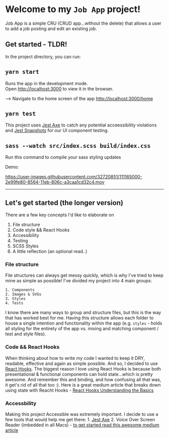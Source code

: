 # Welcome to my `Job App` project!

Job App is a simple CRU (CRUD app...without the delete) that allows a user to add a job posting and edit an existing job.

## Get started - TLDR!

In the project directory, you can run:

## `yarn start`

Runs the app in the development mode.\
Open [http://localhost:3000](http://localhost:3000) to view it in the browser.

--> Navigate to the home screen of the app [http://localhost:3000/home](http://localhost:3000/home)

## `yarn test`

This project uses [Jest Axe](https://www.npmjs.com/package/jest-axe) to catch any potential acceessibility violations and [Jest Snapshots](https://jestjs.io/docs/snapshot-testing) for our UI component testing.

## `sass --watch src/index.scss build/index.css`  

Run this command to compile your sass styling updates

Demo: 

https://user-images.githubusercontent.com/32720851/111165000-2e99fe80-8564-11eb-806c-a3caa1cd32c4.mov


-----------------------------------------------------------------------------

## Let's get started (the longer version)

There are a few key concepts I'd like to elaborate on
1. File structure
2. Code style && React Hooks
3. Accessibility 
4. Testing
5. SCSS Styles
6. A little reflection (an optional read..)

  ### File structure
  File structures can always get messy quickly, which is why I've tried to keep mine as simple as possible! 
  I've divided my project into 4 main groups: 
  
    1. Components 
    2. Images & SVGs
    3. Styles
    4. Tests

  I know there are many ways to group and structure files, but this is the way that has worked best for me. Having this structure allows each folder to house a single intention and functionality within the app (e.g. `styles` - holds all styling for the entirety of the app vs. mixing and matching component / test and style files).
  
   ### Code && React Hooks
   When thinking about how to write my code I wanted to keep it DRY, readable, effective and again as simple possible. And so, I decided to use [React Hooks](https://reactjs.org/docs/hooks-intro.html). The biggest reason I love using React Hooks is because both presentational & functional components can hold state...which is pretty awesome. And remember this and binding, and how confusing all that was, it get's rid of all that too :). Here is a great medium article that breaks down using state with Reacht Hooks - [React Hooks Understanding the Basics](https://medium.com/makemytrip-engineering/react-hooks-understanding-the-basics-d7f8290f445e)
   
   ### Accessbility
   Making this project Accessible was extremely important. I decide to use a few tools that would help me get there: 
     1. [Jest Axe](https://www.npmjs.com/package/jest-axe)
     2. Voice Over Screen Reader (imbedded in all Macs) - [to get started read this awesome medium article](https://medium.com/@lsnrae/how-to-use-the-voiceover-screen-reader-70699e2e0f8a#:~:text=Basic%20VoiceOver%20Commands%20(Safari),rotor%20%E2%80%94%20Ctrl%2BOpt%2BU)
   
  
  
